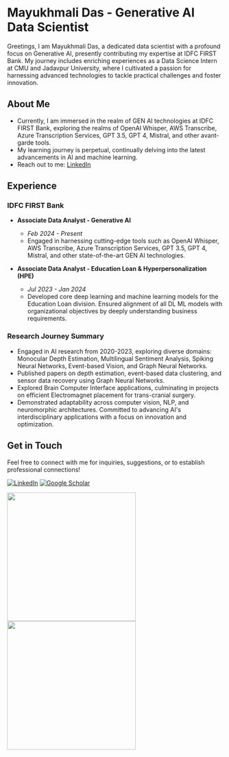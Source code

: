 # Mayukhmali Das - Generative AI Data Scientist

Greetings, I am Mayukhmali Das, a dedicated data scientist with a profound focus on Generative AI, presently contributing my expertise at IDFC FIRST Bank. My journey includes enriching experiences as a Data Science Intern at CMU and Jadavpur University, where I cultivated a passion for harnessing advanced technologies to tackle practical challenges and foster innovation.

## About Me

- Currently, I am immersed in the realm of GEN AI technologies at IDFC FIRST Bank, exploring the realms of OpenAI Whisper, AWS Transcribe, Azure Transcription Services, GPT 3.5, GPT 4, Mistral, and other avant-garde tools.
- My learning journey is perpetual, continually delving into the latest advancements in AI and machine learning.
- Reach out to me: [LinkedIn](https://www.linkedin.com/in/mayukhmali-das-7237a1196/)

## Experience

### IDFC FIRST Bank
- **Associate Data Analyst - Generative AI**
  - *Feb 2024 - Present*
  - Engaged in harnessing cutting-edge tools such as OpenAI Whisper, AWS Transcribe, Azure Transcription Services, GPT 3.5, GPT 4, Mistral, and other state-of-the-art GEN AI technologies.

- **Associate Data Analyst - Education Loan & Hyperpersonalization (HPE)**
  - *Jul 2023 - Jan 2024*
  - Developed core deep learning and machine learning models for the Education Loan division. Ensured alignment of all DL ML models with organizational objectives by deeply understanding business requirements.


### Research Journey Summary
  - Engaged in AI research from 2020-2023, exploring diverse domains: Monocular Depth Estimation, Multilingual Sentiment Analysis, Spiking Neural Networks, Event-based Vision, and Graph Neural Networks.
  - Published papers on depth estimation, event-based data clustering, and sensor data recovery using Graph Neural Networks.
  - Explored Brain Computer Interface applications, culminating in projects on efficient Electromagnet placement for trans-cranial surgery.
  - Demonstrated adaptability across computer vision, NLP, and neuromorphic architectures. Committed to advancing AI's interdisciplinary applications with a focus on innovation and optimization.

## Get in Touch

Feel free to connect with me for inquiries, suggestions, or to establish professional connections!

[![LinkedIn](https://img.shields.io/badge/-LinkedIn-blue?style=flat-square&logo=Linkedin&logoColor=white&link=https://www.linkedin.com/in/mayukhmali-das/)](https://www.linkedin.com/in/mayukhmali-das-7237a1196/)
[![Google Scholar](https://img.shields.io/badge/-Google%20Scholar-blue?style=flat-square&logo=Google%20Scholar&logoColor=white&link=https://scholar.google.com/citations?user=jUzToa8AAAAJ&hl=en)](https://scholar.google.com/citations?user=jUzToa8AAAAJ&hl=en)

<img src="https://media.giphy.com/media/cy9YmehyBO2TJ7tX81/giphy.gif" width="300"> <img src="https://media.giphy.com/media/qdpdeAEbIJhhtqUk7k/giphy.gif" width="300">

